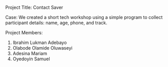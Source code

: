 Project Title: Contact Saver

Case: 
We created a short tech workshop using a simple program to collect participant details: name, age, phone, and track.


Project Members:
1. Ibrahim Lukman Adebayo
2. Olabode Olamide Oluwaseyi
3. Adesina Mariam
4. Oyedoyin Samuel

